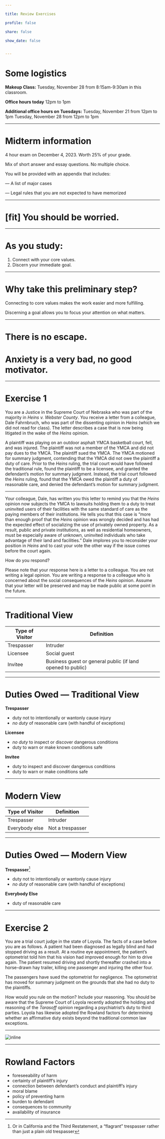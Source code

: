 ```yaml
---

title: Review Exercises

profile: false

share: false

show_date: false


---
```


# Some logistics

**Makeup Class:** 
Tuesday, November 28 from 8:15am-9:30am in this classroom.

**Office hours today**
12pm to 1pm

**Additional office hours on Tuesdays:**
Tuesday, November 21 from 12pm to 1pm
Tuesday, November 28 from 12pm to 1pm

---

# Midterm information

4 hour exam on December 4, 2023. Worth 25% of your grade.

Mix of short answer and essay questions. No multiple choice.

You will be provided with an appendix that includes:

— A list of major cases

— Legal rules that you are not expected to have memorized

---

# [fit] You should be worried.

---

# As you study:

1. Connect with your core values.
2. Discern your immediate goal.

---

# Why take this preliminary step?

Connecting to core values makes the work easier and more fulfilling.

Discerning a goal allows you to focus your attention on what matters.

---

# There is no escape.

# Anxiety is a very bad, no good motivator.

---

# Exercise 1

You are a Justice in the Supreme Court of Nebraska who was part of the majority in *Heins v. Webster County*. You receive a letter from a colleague, Dale Fahrnbruch, who was part of the dissenting opinion in *Heins* (which we did not read for class). The letter describes a case that is now being litigated in the wake of the *Heins* opinion.

A plaintiff was playing on an outdoor asphalt YMCA basketball court, fell, and was injured. The plaintiff was not a member of the YMCA and did not pay dues to the YMCA. The plaintiff sued the YMCA. The YMCA motioned for summary judgment, contending that the YMCA did not owe the plaintiff a duty of care. Prior to the *Heins* ruling, the trial court would have followed the traditional rule, found the plaintiff to be a licensee, and granted the defendant’s motion for summary judgment. Instead, the trial court followed the *Heins* ruling, found that the YMCA owed the plaintiff a duty of reasonable care, and denied the defendant’s motion for summary judgment.

---

Your colleague, Dale, has written you this letter to remind you that the *Heins* opinion now subjects the YMCA to lawsuits holding them to a duty to treat uninvited users of their facilities with the same standard of care as the paying members of their institutions. He tells you that this case is “more than enough proof that the *Heins* opinion was wrongly decided and has had the expected effect of socializing the use of privately owned property. As a result, public and private institutions, as well as residential homeowners, must be especially aware of unknown, uninvited individuals who take advantage of their land and facilities.” Dale implores you to reconsider your position in *Heins* and to cast your vote the other way if the issue comes before the court again.

How do you respond?

Please note that your response here is a letter to a colleague. You are not writing a legal opinion. You are writing a response to a colleague who is concerned about the social consequences of the *Heins* opinion. Assume that your letter will be preserved and may be made public at some point in the future.

---

# Traditional View 

| **Type of Visitor** | **Definition** | 
| --- | --- | 
| Trespasser | Intruder | 
| Licensee | Social guest | 
| Invitee | Business guest or general public (if land opened to public) | 

---

# Duties Owed — Traditional View

**Trespasser**
- duty not to intentionally or wantonly cause injury
- *no duty* of reasonable care (with handful of exceptions)

**Licensee**
- *no duty* to inspect or discover dangerous conditions
- duty to warn or make known conditions safe

**Invitee**
- duty to inspect and discover dangerous conditions
- duty to warn or make conditions safe

---


# Modern View

| **Type of Visitor** | **Definition** | 
| --- | --- | 
| Trespasser | Intruder | 
| Everybody else | Not a trespasser | 

---

# Duties Owed — Modern View

**Trespasser**[^1]
- duty not to intentionally or wantonly cause injury
- *no duty* of reasonable care (with handful of exceptions)

**Everybody Else**
- duty of reasonable care

[^1]: Or in California and the Third Restatement, a “flagrant” trespasser rather than just a plain old trespasser

---

# Exercise 2

You are a trial court judge in the state of Loyola. The facts of a case before you are as follows. A patient had been diagnosed as legally blind and had stopped driving as a result. At a routine eye appointment, the patient’s optometrist told him that his vision had improved enough for him to drive again. The patient resumed driving and shortly thereafter crashed into a horse-drawn hay trailer, killing one passenger and injuring the other four.

The passengers have sued the optometrist for negligence. The optometrist has moved for summary judgment on the grounds that she had no duty to the plaintiffs.

How would you rule on the motion? Include your reasoning. You should be aware that the Supreme Court of Loyola recently adopted the holding and reasoning of the *Tarasoff* opinion regarding a psychiatrist’s duty to third parties. Loyola has likewise adopted the Rowland factors for determining whether an affirmative duty exists beyond the traditional common law exceptions.

---

![inline](images/duty-6.jpg)

---

# Rowland Factors

- foreseeability of harm
- certainty of plaintiff’s injury
- connection between defendant’s conduct and plaintiff’s injury
- moral blame
- policy of preventing harm
- burden to defendant
- consequences to community
- availability of insurance
